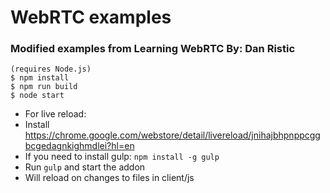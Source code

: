 # WebRTC examples
### Modified examples from Learning WebRTC  By: Dan Ristic

```
(requires Node.js)
$ npm install
$ npm run build
$ node start
```
- For live reload:
- Install https://chrome.google.com/webstore/detail/livereload/jnihajbhpnppcggbcgedagnkighmdlei?hl=en
- If you need to install gulp: `npm install -g gulp`
- Run `gulp` and start the addon
- Will reload on changes to files in client/js

